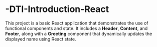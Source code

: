 # -DTI-Introduction-React
This project is a basic React application that demonstrates the use of functional components and state. It includes a **Header**, **Content**, and **Footer**, along with a **Greeting** component that dynamically updates the displayed name using React state.
